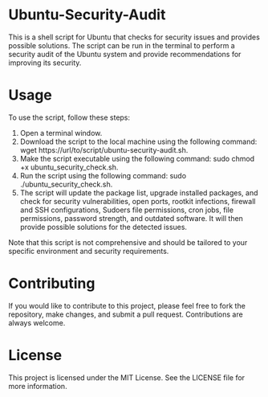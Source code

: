 # Ubuntu-Security-Audit

This is a shell script for Ubuntu that checks for security issues and provides possible solutions. The script can be run in the terminal to perform a security audit of the Ubuntu system and provide recommendations for improving its security.

# Usage
To use the script, follow these steps:
1. Open a terminal window.
2. Download the script to the local machine using the following command: wget https://url/to/script/ubuntu-security-audit.sh.
3. Make the script executable using the following command: sudo chmod +x ubuntu_security_check.sh.
4. Run the script using the following command: sudo ./ubuntu_security_check.sh.
5. The script will update the package list, upgrade installed packages, and check for security vulnerabilities, open ports, rootkit infections, firewall and SSH configurations, Sudoers file permissions, cron jobs, file permissions, password strength, and outdated software. It will then provide possible solutions for the detected issues.

Note that this script is not comprehensive and should be tailored to your specific environment and security requirements.

# Contributing
If you would like to contribute to this project, please feel free to fork the repository, make changes, and submit a pull request. Contributions are always welcome.

# License
This project is licensed under the MIT License. See the LICENSE file for more information.
